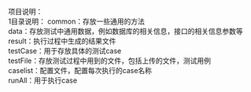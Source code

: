 项目说明：  
1目录说明：
  common：存放一些通用的方法  
  data：存放测试中通用数据，例如数据库的相关信息，接口的相关信息参数等  
  result：执行过程中生成的结果文件   
  testCase：用于存放具体的测试case  
  testFile：存放测试过程中用到的文件，包括上传的文件，测试用例  
  caselist：配置文件，配置每次执行的case名称  
  runAll：用于执行case  
